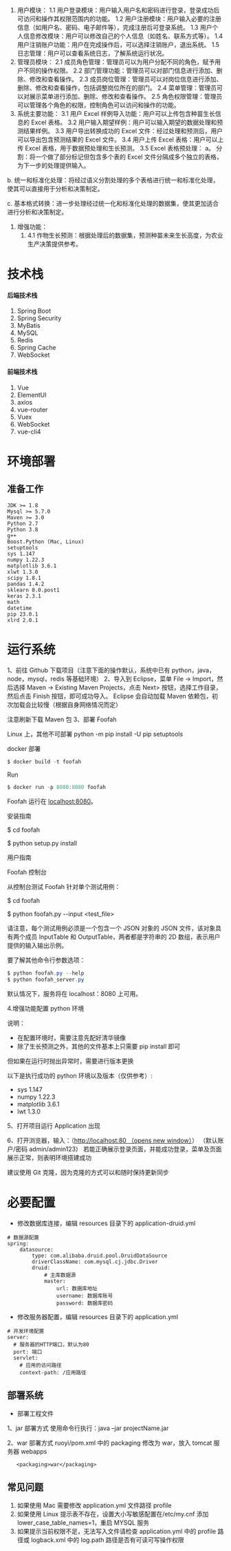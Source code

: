 
1. 用户模块： 1.1 用户登录模块：用户输入用户名和密码进行登录，登录成功后可访问和操作其权限范围内的功能。 1.2 用户注册模块：用户输入必要的注册信息（如用户名、密码、电子邮件等），完成注册后可登录系统。 1.3 用户个人信息修改模块：用户可以修改自己的个人信息（如姓名、联系方式等）。 1.4 用户注销账户功能：用户在完成操作后，可以选择注销账户，退出系统。 1.5 日志管理：用户可以查看系统日志，了解系统运行状况。
2. 管理员模块： 2.1 成员角色管理：管理员可以为用户分配不同的角色，赋予用户不同的操作权限。 2.2 部门管理功能：管理员可以对部门信息进行添加、删除、修改和查看操作。 2.3 成员岗位管理：管理员可以对岗位信息进行添加、删除、修改和查看操作，包括调整岗位所在的部门。 2.4 菜单管理：管理员可以对展示菜单进行添加、删除、修改和查看操作。 2.5 角色权限管理：管理员可以管理各个角色的权限，控制角色可以访问和操作的功能。
3. 系统主要功能： 3.1 用户 Excel 样例导入功能：用户可以上传包含种苗生长信息的 Excel 表格。 3.2 用户输入期望样例：用户可以输入期望的数据处理和预测结果样例。 3.3 用户导出转换成功的 Excel 文件：经过处理和预测后，用户可以导出包含预测结果的 Excel 文件。 3.4 用户上传 Excel 表格：用户可以上传 Excel 表格，用于数据预处理和生长预测。 3.5 Excel 表格预处理： a。 分割：将一个做了部分标记但包含多个表的 Excel 文件分隔成多个独立的表格，为下一步的处理提供输入。

b. 统一和标准化处理：将经过语义分割处理的多个表格进行统一和标准化处理，使其可以直接用于分析和决策制定。

c. 基本格式转换：进一步处理经过统一化和标准化处理的数据集，使其更加适合进行分析和决策制定。

1. 增强功能：
   1.  4.1 作物生长预测：根据处理后的数据集，预测种苗未来生长高度，为农业生产决策提供参考。

# 技术栈

#### **后端技术栈**

1. Spring Boot
2. Spring Security
3. MyBatis
4. MySQL
5. Redis
6. Spring Cache
7. WebSocket

#### **前端技术栈**

1. Vue
2. ElementUI
3. axios
4. vue-router
5. Vuex
6. WebSocket
7. vue-cli4

# 环境部署

## 准备工作

```Plaintext
JDK >= 1.8 
Mysql >= 5.7.0 
Maven >= 3.0
Python 2.7
Python 3.8
g++
Boost.Python (Mac, Linux)
setuptools
sys 1.147
numpy 1.22.3
matplotlib 3.6.1
xlwt 1.3.0
scipy 1.8.1
pandas 1.4.2
sklearn 0.0.post1
keras 2.3.1
math
datetime
pip 23.0.1
xlrd 2.0.1
```

# 运行系统

1、前往 Github 下载项目（注意下面的操作默认，系统中已有 python，java，node，mysql，redis 等基础环境） 2、导入到 Eclipse，菜单 File -> Import，然后选择 Maven -> Existing Maven Projects，点击 Next> 按钮，选择工作目录，然后点击 Finish 按钮，即可成功导入。 Eclipse 会自动加载 Maven 依赖包，初次加载会比较慢（根据自身网络情况而定）

注意刷新下载 Maven 包 3、部署 Foofah

Linux 上，其他不可部署 python -m pip install -U pip setuptools

docker 部署

```Java
$ docker build -t foofah 
```

Run

```Java
$ docker run -p 8080:8080 foofah
```

Foofah 运行在 [localhost:8080](http://0.0.0.0:8080/)。

安装指南

$ cd foofah

$ python setup.py install

用户指南

Foofah 控制台

从控制台测试 Foofah 针对单个测试用例：

$ cd foofah

$ python foofah.py --input <test_file>

请注意，每个测试用例必须是一个包含一个 JSON 对象的 JSON 文件，该对象具有两个成员 InputTable 和 OutputTable，两者都是字符串的 2D 数组，表示用户提供的输入输出示例。

要了解其他命令行参数选项：

```Java
$ python foofah.py --help
$ python foofah_server.py
```

默认情况下，服务将在 localhost：8080 上可用。

4.增强功能配置 python 环境

说明：

- 在配置环境时，需要注意先配好清华镜像
- 除了生长预测之外，其他的文件基本上只需要 pip install 即可

但如果在运行时抛出异常时，需要进行版本更换

以下是执行成功的 python 环境以及版本（仅供参考）:

- sys 1.147
- numpy 1.22.3
- matplotlib 3.6.1
- lwt 1.3.0

5、打开项目运行 Application 出现

6、打开浏览器，输入：（[http://localhost:80 （opens new window）](http://localhost:80)） （默认账户/密码 admin/admin123） 若能正确展示登录页面，并能成功登录，菜单及页面展示正常，则表明环境搭建成功

建议使用 Git 克隆，因为克隆的方式可以和随时保持更新同步

# 必要配置

- 修改数据库连接，编辑 resources 目录下的 application-druid.yml

```Plaintext
# 数据源配置
spring:
    datasource:
        type: com.alibaba.druid.pool.DruidDataSource
        driverClassName: com.mysql.cj.jdbc.Driver
        druid:
            # 主库数据源
            master:
                url: 数据库地址
                username: 数据库账号
                password: 数据库密码
```

- 修改服务器配置，编辑 resources 目录下的 application.yml

```Plaintext
# 开发环境配置
server:
  # 服务器的HTTP端口，默认为80
  port: 端口
  servlet:
    # 应用的访问路径
    context-path: /应用路径
```

## 部署系统

- 部署工程文件

1、jar 部署方式 使用命令行执行：java –jar projectName.jar

2、war 部署方式 ruoyi/pom.xml 中的 packaging 修改为 war，放入 tomcat 服务器 webapps

```Plaintext
   <packaging>war</packaging>
```

## 常见问题

1. 如果使用 Mac 需要修改 application.yml 文件路径 profile
2. 如果使用 Linux 提示表不存在，设置大小写敏感配置在/etc/my.cnf 添加 lower_case_table_names=1，重启 MYSQL 服务
3. 如果提示当前权限不足，无法写入文件请检查 application.yml 中的 profile 路径或 logback.xml 中的 log.path 路径是否有可读可写操作权限